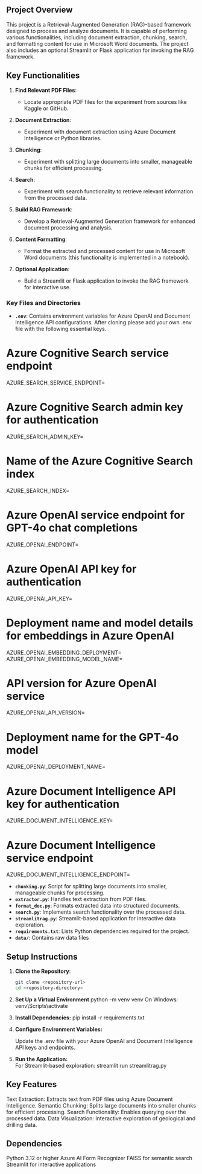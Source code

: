 
## Project Overview

This project is a Retrieval-Augmented Generation (RAG)-based framework designed to process and analyze documents. It is capable of performing various functionalities, including document extraction, chunking, search, and formatting content for use in Microsoft Word documents. The project also includes an optional Streamlit or Flask application for invoking the RAG framework.

## Key Functionalities

1. **Find Relevant PDF Files**:
   - Locate appropriate PDF files for the experiment from sources like Kaggle or GitHub.

2. **Document Extraction**:
   - Experiment with document extraction using Azure Document Intelligence or Python libraries.

3. **Chunking**:
   - Experiment with splitting large documents into smaller, manageable chunks for efficient processing.

4. **Search**:
   - Experiment with search functionality to retrieve relevant information from the processed data.

5. **Build RAG Framework**:
   - Develop a Retrieval-Augmented Generation framework for enhanced document processing and analysis.

6. **Content Formatting**:
   - Format the extracted and processed content for use in Microsoft Word documents (this functionality is implemented in a notebook).

7. **Optional Application**:
   - Build a Streamlit or Flask application to invoke the RAG framework for interactive use.


### Key Files and Directories

- **`.env`**: Contains environment variables for Azure OpenAI and Document Intelligence API configurations. After cloning please add your own .env file with the following essential keys.

# Azure Cognitive Search service endpoint
AZURE_SEARCH_SERVICE_ENDPOINT=

# Azure Cognitive Search admin key for authentication
AZURE_SEARCH_ADMIN_KEY=

# Name of the Azure Cognitive Search index
AZURE_SEARCH_INDEX=

# Azure OpenAI service endpoint for GPT-4o chat completions
AZURE_OPENAI_ENDPOINT=

# Azure OpenAI API key for authentication
AZURE_OPENAI_API_KEY=

# Deployment name and model details for embeddings in Azure OpenAI
AZURE_OPENAI_EMBEDDING_DEPLOYMENT=
AZURE_OPENAI_EMBEDDING_MODEL_NAME=

# API version for Azure OpenAI service
AZURE_OPENAI_API_VERSION=

# Deployment name for the GPT-4o model
AZURE_OPENAI_DEPLOYMENT_NAME=

# Azure Document Intelligence API key for authentication
AZURE_DOCUMENT_INTELLIGENCE_KEY=

# Azure Document Intelligence service endpoint
AZURE_DOCUMENT_INTELLIGENCE_ENDPOINT=

- **`chunking.py`**: Script for splitting large documents into smaller, manageable chunks for processing.
- **`extractor.py`**: Handles text extraction from PDF files.
- **`format_doc.py`**: Formats extracted data into structured documents.
- **`search.py`**: Implements search functionality over the processed data.
- **`streamlitrag.py`**: Streamlit-based application for interactive data exploration.
- **`requirements.txt`**: Lists Python dependencies required for the project.
- **`data/`**: Contains raw data files

## Setup Instructions

1. **Clone the Repository**:
   ```bash
   git clone <repository-url>
   cd <repository-directory>

2. **Set Up a Virtual Environment**
   python -m venv venv
   On Windows: venv\Scripts\activate

3. **Install Dependencies:**
   pip install -r requirements.txt

4. **Configure Environment Variables:**

    Update the .env file with your Azure OpenAI and Document Intelligence API keys and endpoints.

5. **Run the Application:**    
    For Streamlit-based exploration: streamlit run streamlitrag.py


## Key Features
Text Extraction: Extracts text from PDF files using Azure Document Intelligence.
Semantic Chunking: Splits large documents into smaller chunks for efficient processing.
Search Functionality: Enables querying over the processed data.
Data Visualization: Interactive exploration of geological and drilling data.


## Dependencies
Python 3.12 or higher
Azure AI Form Recognizer
FAISS for semantic search
Streamlit for interactive applications
